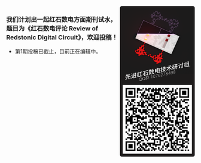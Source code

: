 <img align="right" width="200px" src="https://github.com/ARS-MC/.github/raw/main/profile/qrcode.png" />

### 我们计划出一起红石数电方面期刊试水，题目为《红石数电评论 Review of Redstonic Digital Circuit》，欢迎投稿！

- 第1期投稿已截止，目前正在编辑中。